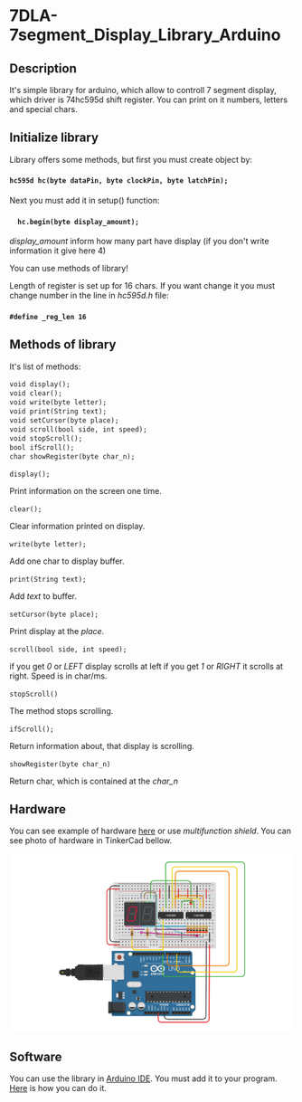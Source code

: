 # 7DLA-7segment_Display_Library_Arduino
## Description
 It's simple library for arduino, which allow to controll 7 segment display, which driver is 74hc595d shift register. You can print on it numbers, letters and special chars.
## Initialize library
 Library offers some methods, but first you must create object by:
 #### `hc595d hc(byte dataPin, byte clockPin, byte latchPin);`
 
 Next you must add it in setup() function:
 
 #### `  hc.begin(byte display_amount);`
 
 *display_amount* inform how many part have display (if you don't write information it give here 4)
 
 You can use methods of library!
 
 Length of register is set up for 16 chars. If you want change it you must change number in the line in *hc595d.h* file:
 
 #### `#define _reg_len 16`
 
 ## Methods of library
  It's list of methods:
 ```
 void display();
 void clear();
 void write(byte letter);
 void print(String text);
 void setCursor(byte place);
 void scroll(bool side, int speed); 
 void stopScroll();
 bool ifScroll(); 
 char showRegister(byte char_n);
 ```

 `display();`

Print information on the screen one time.

`clear();`

Clear information printed on display.

`write(byte letter);`

Add one char to display buffer.

`print(String text);`

Add *text* to buffer.

`setCursor(byte place);`

Print display at the *place*.

`scroll(bool side, int speed);`

if you get *0* or *LEFT* display scrolls at left if you get *1* or *RIGHT* it scrolls at right. Speed is in char/ms.

`stopScroll()`

The method stops scrolling.

`ifScroll();`

Return information about, that display is scrolling.

`showRegister(byte char_n)`

Return char, which is contained at the *char_n*


## Hardware
 You can see example of hardware <a href="https://www.tinkercad.com/things/94vdo8qcPSc">here</a> or use *multifunction shield*. You can see photo of hardware in TinkerCad bellow.
 
 ![It's photo of hardware](https://github.com/wleng2001/7DCw7-7segment_Display_Controled_with_74hc595d_by_arduino/blob/main/hardware.png)
 
 ## Software 
  You can use the library in <a href="https://support.arduino.cc/hc/en-us/articles/360019833020-Download-and-install-Arduino-IDE">Arduino IDE</a>. You must add it to your program. <a href="https://docs.arduino.cc/software/ide-v1/tutorials/installing-libraries">Here</a> is how you can do it.
